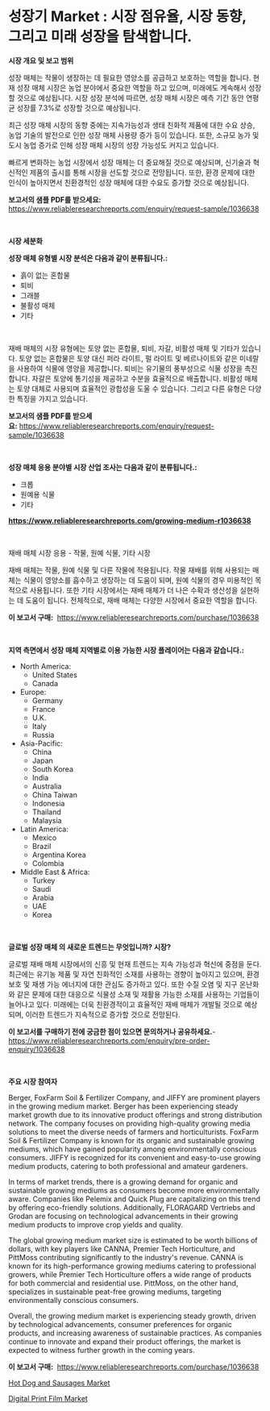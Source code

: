 <p><h1>성장기 Market : 시장 점유율, 시장 동향, 그리고 미래 성장을 탐색합니다.</h1></p><p><strong>시장 개요 및 보고 범위</strong></p>
<p><p>성장 매체는 작물이 생장하는 데 필요한 영양소를 공급하고 보호하는 역할을 합니다. 현재 성장 매체 시장은 농업 분야에서 중요한 역할을 하고 있으며, 미래에도 계속해서 성장할 것으로 예상됩니다. 시장 성장 분석에 따르면, 성장 매체 시장은 예측 기간 동안 연평균 성장률 7.3%로 성장할 것으로 예상됩니다.</p><p>최근 성장 매체 시장의 동향 중에는 지속가능성과 생태 친화적 제품에 대한 수요 상승, 농업 기술의 발전으로 인한 성장 매체 사용량 증가 등이 있습니다. 또한, 소규모 농가 및 도시 농업 증가로 인해 성장 매체 시장의 성장 가능성도 커지고 있습니다.</p><p>빠르게 변화하는 농업 시장에서 성장 매체는 더 중요해질 것으로 예상되며, 신기술과 혁신적인 제품의 출시를 통해 시장을 선도할 것으로 전망됩니다. 또한, 환경 문제에 대한 인식이 높아지면서 친환경적인 성장 매체에 대한 수요도 증가할 것으로 예상됩니다.</p></p>
<p><strong>보고서의 샘플 PDF를 받으세요:</strong> <a href="https://www.reliableresearchreports.com/enquiry/request-sample/1036638">https://www.reliableresearchreports.com/enquiry/request-sample/1036638</a></p>
<p>&nbsp;</p>
<p><strong>시장 세분화</strong></p>
<p><strong>성장 매체 유형별 시장 분석은 다음과 같이 분류됩니다.:</strong></p>
<p><ul><li>흙이 없는 혼합물</li><li>퇴비</li><li>그래블</li><li>불활성 매체</li><li>기타</li></ul></p>
<p>&nbsp;</p>
<p><p>재배 매체의 시장 유형에는 토양 없는 혼합물, 퇴비, 자갈, 비활성 매체 및 기타가 있습니다. 토양 없는 혼합물은 토양 대신 퍼라 라이트, 펄 라이트 및 베르나이트와 같은 미네랄을 사용하여 식물에 영양을 제공합니다. 퇴비는 유기물의 풍부성으로 식물 성장을 촉진합니다. 자갈은 토양에 통기성을 제공하고 수분을 효율적으로 배출합니다. 비활성 매체는 토양 대체로 사용되며 효율적인 광합성을 도울 수 있습니다. 그리고 다른 유형은 다양한 특징을 가지고 있습니다.</p></p>
<p><strong>보고서의 샘플 PDF를 받으세요:</strong>&nbsp;<a href="https://www.reliableresearchreports.com/enquiry/request-sample/1036638">https://www.reliableresearchreports.com/enquiry/request-sample/1036638</a></p>
<p>&nbsp;</p>
<p><strong> 성장 매체 응용 분야별 시장 산업 조사는 다음과 같이 분류됩니다.:</strong></p>
<p><ul><li>크롭</li><li>원예용 식물</li><li>기타</li></ul></p>
<p><strong><a href="https://www.reliableresearchreports.com/growing-medium-r1036638">https://www.reliableresearchreports.com/growing-medium-r1036638</a></strong></p>
<p>&nbsp;</p>
<p><p>재배 매체 시장 응용 - 작물, 원예 식물, 기타 시장</p><p>재배 매체는 작물, 원예 식물 및 다른 작물에 적용됩니다. 작물 재배를 위해 사용되는 매체는 식물이 영양소를 흡수하고 생장하는 데 도움이 되며, 원예 식물의 경우 미용적인 목적으로 사용됩니다. 또한 기타 시장에서는 재배 매체가 더 나은 수확과 생산성을 실현하는 데 도움이 됩니다. 전체적으로, 재배 매체는 다양한 시장에서 중요한 역할을 합니다.</p></p>
<p><strong>이 보고서 구매:</strong>&nbsp; <a href="https://www.reliableresearchreports.com/purchase/1036638">https://www.reliableresearchreports.com/purchase/1036638</a></p>
<p>&nbsp;</p>
<p><strong>지역 측면에서 성장 매체 지역별로 이용 가능한 시장 플레이어는 다음과 같습니다.:</strong></p>
<p><ul>
    <li>
        North America:
        <ul>
            <li>United States</li>
            <li>Canada</li>
        </ul>
    </li>
    <li>
        Europe:
        <ul>
            <li>Germany</li>
            <li>France</li>
            <li>U.K.</li>
            <li>Italy</li>
            <li>Russia</li>
        </ul>
    </li>
    <li>
        Asia-Pacific:
        <ul>
            <li>China</li>
            <li>Japan</li>
            <li>South Korea</li>
            <li>India</li>
            <li>Australia</li>
            <li>China Taiwan</li>
            <li>Indonesia</li>
            <li>Thailand</li>
            <li>Malaysia</li>
        </ul>
    </li>
    <li>
        Latin America:
        <ul>
            <li>Mexico</li>
            <li>Brazil</li>
            <li>Argentina Korea</li>
            <li>Colombia</li>
        </ul>
    </li>
    <li>
        Middle East & Africa:
        <ul>
            <li>Turkey</li>
            <li>Saudi</li>
            <li>Arabia</li>
            <li>UAE</li>
            <li>Korea</li>
        </ul>
    </li>
    </ul></p>
<p>&nbsp;</p>
<p><strong>글로벌 성장 매체 의 새로운 트렌드는 무엇입니까? 시장?</strong></p>
<p><p>글로벌 재배 매체 시장에서의 신흥 및 현재 트렌드는 지속 가능성과 혁신에 중점을 둔다. 최근에는 유기농 제품 및 자연 친화적인 소재를 사용하는 경향이 높아지고 있으며, 환경 보호 및 재생 가능 에너지에 대한 관심도 증가하고 있다. 또한 수질 오염 및 지구 온난화와 같은 문제에 대한 대응으로 식물성 소재 및 재활용 가능한 소재를 사용하는 기업들이 늘어나고 있다. 미래에는 더욱 친환경적이고 효율적인 재배 매체가 개발될 것으로 예상되며, 이러한 트렌드가 지속적으로 증가할 것으로 전망된다.</p></p>
<p><strong>이 보고서를 구매하기 전에 궁금한 점이 있으면 문의하거나 공유하세요.</strong>- <a href="https://www.reliableresearchreports.com/enquiry/pre-order-enquiry/1036638">https://www.reliableresearchreports.com/enquiry/pre-order-enquiry/1036638</a></p>
<p>&nbsp;</p>
<p><strong>주요 시장 참여자</strong></p>
<p><p>Berger, FoxFarm Soil & Fertilizer Company, and JIFFY are prominent players in the growing medium market. Berger has been experiencing steady market growth due to its innovative product offerings and strong distribution network. The company focuses on providing high-quality growing media solutions to meet the diverse needs of farmers and horticulturists. FoxFarm Soil & Fertilizer Company is known for its organic and sustainable growing mediums, which have gained popularity among environmentally conscious consumers. JIFFY is recognized for its convenient and easy-to-use growing medium products, catering to both professional and amateur gardeners.</p><p>In terms of market trends, there is a growing demand for organic and sustainable growing mediums as consumers become more environmentally aware. Companies like Pelemix and Quick Plug are capitalizing on this trend by offering eco-friendly solutions. Additionally, FLORAGARD Vertriebs and Grodan are focusing on technological advancements in their growing medium products to improve crop yields and quality.</p><p>The global growing medium market size is estimated to be worth billions of dollars, with key players like CANNA, Premier Tech Horticulture, and PittMoss contributing significantly to the industry's revenue. CANNA is known for its high-performance growing mediums catering to professional growers, while Premier Tech Horticulture offers a wide range of products for both commercial and residential use. PittMoss, on the other hand, specializes in sustainable peat-free growing mediums, targeting environmentally conscious consumers.</p><p>Overall, the growing medium market is experiencing steady growth, driven by technological advancements, consumer preferences for organic products, and increasing awareness of sustainable practices. As companies continue to innovate and expand their product offerings, the market is expected to witness further growth in the coming years.</p></p>
<p><strong>이 보고서 구매:</strong>&nbsp;&nbsp;<a href="https://www.reliableresearchreports.com/purchase/1036638">https://www.reliableresearchreports.com/purchase/1036638</a></p>
<p><p><a href="https://github.com/dx0328/Market-Research-Report-List-2/blob/main/hot-dog-and-sausages-market.md">Hot Dog and Sausages Market</a></p><p><a href="https://invited-way-688.notion.site/Digital-Print-Film-Market-Share-Market-New-Trends-Analysis-Report-By-Type-By-Application-By-End--29f2011ed58e4117b4f27d4c100542ce">Digital Print Film Market</a></p></p>
